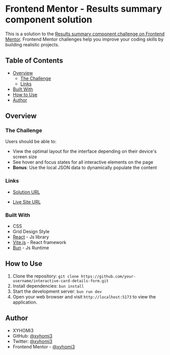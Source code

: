 # Frontend Mentor - Results summary component solution

This is a solution to the [Results summary component challenge on Frontend Mentor](https://www.frontendmentor.io/challenges/results-summary-component-CE_K6s0maV). Frontend Mentor challenges help you improve your coding skills by building realistic projects.

## Table of Contents

- [Overview](#overview)
  - [The Challenge](#the-challenge)
  - [Links](#links)
- [Built With](#built-with)
- [How to Use](#how-to-use)
- [Author](#author)

## Overview

### The Challenge

Users should be able to:

- View the optimal layout for the interface depending on their device's screen size
- See hover and focus states for all interactive elements on the page
- **Bonus**: Use the local JSON data to dynamically populate the content

### Links

- [Solution URL](https://www.frontendmentor.io/solutions/results-summary-component-solution-wbunvitereacttypescriptcss-KotlQyYj6n)

- [Live Site URL](https://xyhomi3.github.io/results-summary-component/)

### Built With

- CSS
- Grid Design Style
- [React](https://reactjs.org/) - Js library
- [Vite.js](https://vitejs.dev/) - React framework
- [Bun](https://bun.sh/) - Js Runtime

## How to Use

1. Clone the repository: `git clone https://github.com/your-username/interactive-card-details-form.git`
2. Install dependencies: `bun install`
3. Start the development server: `bun run dev`
4. Open your web browser and visit `http://localhost:5173` to view the application.

## Author

- XYHOMi3
- GitHub: [@xyhomi3](https://www.github.com/xyhomi3)
- Twitter: [@xyhomi3](https://www.twitter.com/xyhomi3)
- Frontend Mentor - [@xyhomi3](https://www.frontendmentor.io/profile/xyhomi3)
